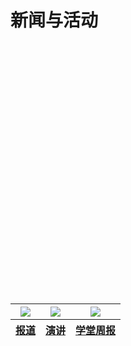 <html>
<head>
<meta charset="uft-8">
<style>
 .hahalala{
    width:200px;
    height:400px;
}
</style>
</head>
<body>
<h1>新闻与活动</h1>
<table>
    <thead>
        <tr>
            <div class="hahalala">
           <th><img src="https://zhanbei521.github.io/3.jpg"></th>
           <th><img src="https://zhanbei521.github.io/2.jpg"></th>
           <th><img src="https://zhanbei521.github.io/1.jpg"></th>
            </div>
        </tr>
    </thead>
    <thead>
        <tr>
           <th><a href="">报道</a></th>
           <th><a href="">演讲</a></th>
           <th><a href="">学堂周报</a></th>
        </tr>
    </thead>
</table>
</body>
</html>
